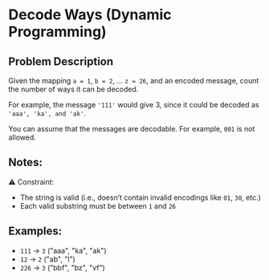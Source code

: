# Decode Ways (Dynamic Programming)

## **Problem Description**

Given the mapping `a = 1`, `b = 2`, ... `z = 26`, and an encoded message, count the number of ways it can be decoded.

For example, the message `'111'` would give 3, since it could be decoded as `'aaa', 'ka', and 'ak'`.

You can assume that the messages are decodable.
For example, `001` is not allowed.

## **Notes:**
⚠️ Constraint:
- The string is valid (i.e., doesn’t contain invalid encodings like `01`, `30`, etc.)
- Each valid substring must be between `1` and `26`

## **Examples:**
- `111` → `3` ("aaa", "ka", "ak")
- `12` → `2` ("ab", "l")
- `226` → `3` ("bbf", "bz", "vf")

